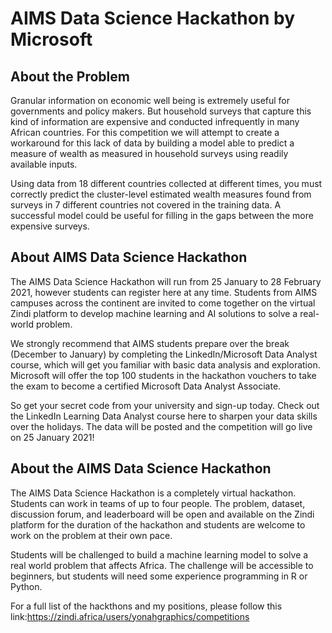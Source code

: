 # AIMS Data Science Hackathon by Microsoft

## About the Problem

Granular information on economic well being is extremely useful for governments and policy makers. But household surveys that capture this kind of information are expensive and conducted infrequently in many African countries. For this competition we will attempt to create a workaround for this lack of data by building a model able to predict a measure of wealth as measured in household surveys using readily available inputs.

Using data from 18 different countries collected at different times, you must correctly predict the cluster-level estimated wealth measures found from surveys in 7 different countries not covered in the training data. A successful model could be useful for filling in the gaps between the more expensive surveys.

## About AIMS Data Science Hackathon

The AIMS Data Science Hackathon will run from 25 January to 28 February 2021, however students can register here at any time. Students from AIMS campuses across the continent are invited to come together on the virtual Zindi platform to develop machine learning and AI solutions to solve a real-world problem.

We strongly recommend that AIMS students prepare over the break (December to January) by completing the LinkedIn/Microsoft Data Analyst course, which will get you familiar with basic data analysis and exploration. Microsoft will offer the top 100 students in the hackathon vouchers to take the exam to become a certified Microsoft Data Analyst Associate.

So get your secret code from your university and sign-up today. Check out the LinkedIn Learning Data Analyst course here to sharpen your data skills over the holidays. The data will be posted and the competition will go live on 25 January 2021!

## About the AIMS Data Science Hackathon

The AIMS Data Science Hackathon is a completely virtual hackathon. Students can work in teams of up to four people. The problem, dataset, discussion forum, and leaderboard will be open and available on the Zindi platform for the duration of the hackathon and students are welcome to work on the problem at their own pace.

Students will be challenged to build a machine learning model to solve a real world problem that affects Africa. The challenge will be accessible to beginners, but students will need some experience programming in R or Python.

For a full list of the hackthons and my positions, please follow this link:https://zindi.africa/users/yonahgraphics/competitions
